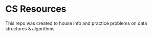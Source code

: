 # CS Resources

This repo was created to house info and practice problems on data structures & algorithms
